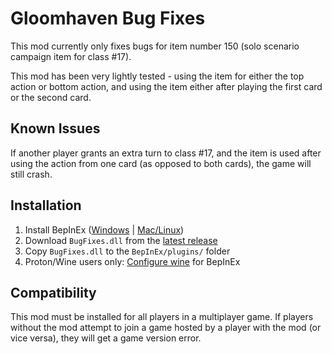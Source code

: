 # Gloomhaven Bug Fixes
This mod currently only fixes bugs for item number 150 (solo scenario campaign item for class #17).

This mod has been very lightly tested - using the item for either the top action or bottom action, and using the item either after playing the first card or the second card.

## Known Issues
If another player grants an extra turn to class #17, and the item is used after using the action from one card (as opposed to both cards), the game will still crash.

## Installation
1. Install BepInEx ([Windows](https://docs.bepinex.dev/articles/user_guide/installation/index.html?tabs=tabid-win) | [Mac/Linux](https://docs.bepinex.dev/articles/user_guide/installation/index.html?tabs=tabid-nix))
2. Download `BugFixes.dll` from the [latest release](https://github.com/gummyboars/gloomhaven-bugfixes/releases)
3. Copy `BugFixes.dll` to the `BepInEx/plugins/` folder
4. Proton/Wine users only: [Configure wine](https://docs.bepinex.dev/articles/advanced/proton_wine.html) for BepInEx

## Compatibility
This mod must be installed for all players in a multiplayer game. If players without the mod attempt to join a game hosted by a player with the mod (or vice versa), they will get a game version error.
